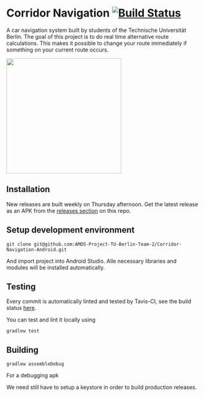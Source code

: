 # Corridor Navigation [![Build Status](https://travis-ci.org/AMOS-Project-TU-Berlin-Team-2/Corridor-Navigation-Android.svg?branch=master)](https://travis-ci.org/AMOS-Project-TU-Berlin-Team-2/Corridor-Navigation-Android)

A car navigation system built by students of the Technische Universität Berlin. The goal of this project is to do real time alternative route calculations. This makes it possible to change your route immediately if something on your current route occurs.

<img  src="https://i.imgur.com/0SGlvzp.jpg" width="300" />


## Installation

New releases are built weekly on Thursday afternoon. Get the latest release as an APK from the [releases section](https://github.com/AMOS-Project-TU-Berlin-Team-2/Corridor-Navigation-Android/releases) on this repo.

## Setup development environment
```
git clone git@github.com:AMOS-Project-TU-Berlin-Team-2/Corridor-Navigation-Android.git
```
And import project into Android Studio. Alle necessary libraries and modules will be installed automatically.

## Testing

Every commit is automatically linted and tested by Tavis-CI, see the build status [here](https://travis-ci.org/AMOS-Project-TU-Berlin-Team-2/Corridor-Navigation-Android).

You can test and lint it locally using
```
gradlew test
```

## Building
```
gradlew assembleDebug
```
For a debugging apk

We need still have to setup a keystore in order to build production releases.
